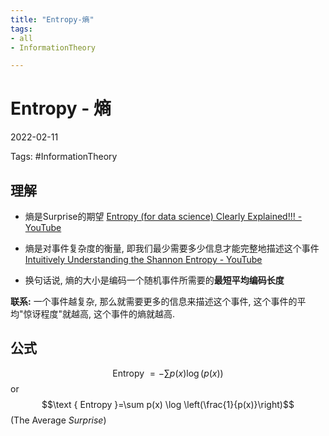 ```yaml
---
title: "Entropy-熵"
tags:
- all
- InformationTheory

---
```

# Entropy - 熵

2022-02-11</div>

Tags: #InformationTheory

## 理解

- 熵是Surprise的期望
[Entropy (for data science) Clearly Explained!!! - YouTube](https://www.youtube.com/watch?v=YtebGVx-Fxw)

- 熵是对事件复杂度的衡量, 即我们最少需要多少信息才能完整地描述这个事件
[Intuitively Understanding the Shannon Entropy - YouTube](https://www.youtube.com/watch?v=0GCGaw0QOhA)

- 换句话说, 熵的大小是编码一个随机事件所需要的**最短平均编码长度**

**联系:**  一个事件越复杂, 那么就需要更多的信息来描述这个事件, 这个事件的平均"惊讶程度"就越高, 这个事件的熵就越高.

## 公式

$$\text { Entropy }=-\sum p(x) \log (p(x))$$
or
$$\text { Entropy }=\sum p(x) \log \left(\frac{1}{p(x)}\right)$$
(The Average *Surprise*)
